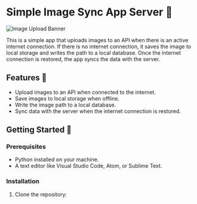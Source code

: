 # Simple Image Sync App Server 📸

![Image Upload Banner](https://media.giphy.com/media/du3J3cXyzhj75IOgvA/giphy.gif)

This is a simple app that uploads images to an API when there is an active internet connection. If there is no internet connection, it saves the image to local storage and writes the path to a local database. Once the internet connection is restored, the app syncs the data with the server.

## Features 🌟

- Upload images to an API when connected to the internet.
- Save images to local storage when offline.
- Write the image path to a local database.
- Sync data with the server when the internet connection is restored.

## Getting Started 🚀

### Prerequisites

- Python installed on your machine.
- A text editor like Visual Studio Code, Atom, or Sublime Text.

### Installation

1. Clone the repository:
